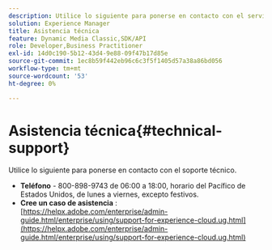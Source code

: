 ```yaml
---
description: Utilice lo siguiente para ponerse en contacto con el servicio de asistencia técnica.
solution: Experience Manager
title: Asistencia técnica
feature: Dynamic Media Classic,SDK/API
role: Developer,Business Practitioner
exl-id: 14d0c190-5b12-43d4-9e88-09f47b17d85e
source-git-commit: 1ec8b59f442eb96c6c3f5f1405d57a38a86bd056
workflow-type: tm+mt
source-wordcount: '53'
ht-degree: 0%

---
```


# Asistencia técnica{#technical-support}

Utilice lo siguiente para ponerse en contacto con el soporte técnico.

* **Teléfono**  - 800-898-9743 de 06:00 a 18:00, horario del Pacífico de Estados Unidos, de lunes a viernes, excepto festivos.
* **Cree un caso de asistencia** :  [https://helpx.adobe.com/enterprise/admin-guide.html/enterprise/using/support-for-experience-cloud.ug.html](https://helpx.adobe.com/enterprise/admin-guide.html/enterprise/using/support-for-experience-cloud.ug.html)
